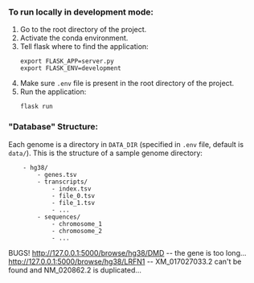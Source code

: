 ### To run locally in development mode:
1. Go to the root directory of the project.
2. Activate the conda environment.
3. Tell flask where to find the application:
    ```
    export FLASK_APP=server.py
    export FLASK_ENV=development
    ```
4. Make sure `.env` file is present in the root directory of the project.
5. Run the application:
    ```
    flask run
    ```

### "Database" Structure:
Each genome is a directory in `DATA_DIR` (specified in `.env` file, default is `data/`).
This is the structure of a sample genome directory:
```
    - hg38/
        - genes.tsv
        - transcripts/
            - index.tsv
            - file_0.tsv
            - file_1.tsv
            - ...
        - sequences/
            - chromosome_1
            - chromosome_2
            - ...
```
BUGS!
http://127.0.0.1:5000/browse/hg38/DMD -- the gene is too long...
http://127.0.0.1:5000/browse/hg38/LRFN1 -- XM_017027033.2 can't be found and NM_020862.2 is duplicated...